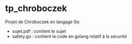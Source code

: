 # tp_chroboczek
Projet de Chroboczek en langage Go


* sujet.pdf : contient le sujet
* safety.go : contient le code en golang relatif à la sécurité
